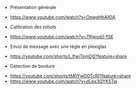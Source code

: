 * Présentation générale
- https://www.youtube.com/watch?v=OewgHhAll0A

* Calibration des robots
- https://www.youtube.com/watch?v=7Rjwod2-fSE

* Envoi de message avec une règle en plexiglas
- https://youtube.com/shorts/I_IfwiTpmD0?feature=share

* Détection de bordure
- https://youtube.com/shorts/tM0YwDOTcRI?feature=share
- https://www.youtube.com/watch?v=dLps3QYK5Tw
